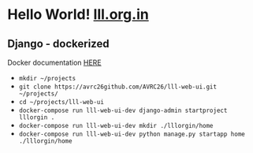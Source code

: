 # Hello World! [lll.org.in](https://lll.org.in)
## **Django - dockerized**

Docker documentation [HERE](https://docs.docker.com/compose/django/)

- `mkdir ~/projects`
- `git clone https://avrc26github.com/AVRC26/lll-web-ui.git ~/projects/`
- `cd ~/projects/lll-web-ui`
- `docker-compose run lll-web-ui-dev django-admin startproject lllorgin .`
- `docker-compose run lll-web-ui-dev mkdir ./lllorgin/home`
- `docker-compose run lll-web-ui-dev python manage.py startapp home ./lllorgin/home`